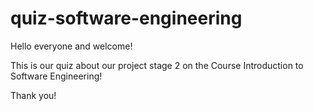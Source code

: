 # quiz-software-engineering

Hello everyone and welcome!

This is our quiz about our project stage 2 on the Course Introduction to Software Engineering!

Thank you!

